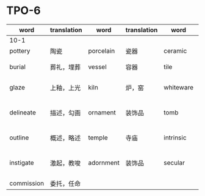 # TPO-6

|word|translation|word|translation|word|translation|word|translation|
|---|---|---|---|---|---|---|---|
|10-1|
|pottery|陶瓷|porcelain|瓷器|ceramic|陶瓷|utilitarian|适用物器|
|burial|葬礼，埋葬|vessel|容器|tile|瓦片|model|模特，模型，模仿|
|glaze|上釉，上光|kiln|炉，窑|whiteware|白色窑器|prize|奖品，优秀的|
|delineate|描述，勾画|ornament|装饰品|tomb|坟墓|motif|主题，动机,基本图案|
|outline|概述，略述|temple|寺庙|intrinsic|固有的，本质的|notable|值得注意的，著名的|
|instigate|激起，教唆|adornment|装饰品|secular|现世的，俗世的，长久的|imperial|帝国的，皇帝的|
|commission|委托，任命|